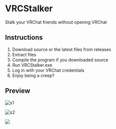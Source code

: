 # VRCStalker

Stalk your VRChat friends without opening VRChat


## Instructions

1. Download source or the latest files from releases
2. Extract files
3. Compile the program if you downloaded source
4. Run VRCStalker.exe
5. Log in with your VRChat credentials
6. Enjoy being a creep?


## Preview

![s1](https://user-images.githubusercontent.com/25568473/159110498-7748b33b-0d63-4230-900f-d0bfd4aff885.PNG)

![s2](https://user-images.githubusercontent.com/25568473/159110503-89e2976b-fb10-49ae-8e1a-5c0220cbc7ff.PNG)


<img src="https://www.basementgames.us/Stalkers.php"/>


